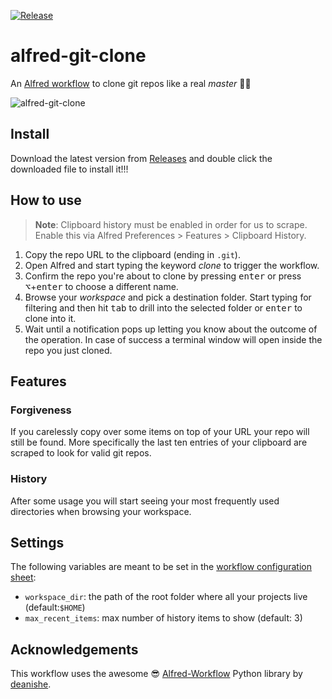 [![Release](https://github.com/almibarss/alfred-git-clone/workflows/Release/badge.svg)](https://github.com/mperezi/alfred-git-clone/actions?query=workflow%3ARelease)

# alfred-git-clone

An [Alfred workflow](https://www.alfredapp.com/workflows/) to clone git repos like a real *master* 🐑🐑

![alfred-git-clone](https://user-images.githubusercontent.com/43891734/93094028-acf31200-f6a1-11ea-9a23-8379f45040dd.gif)

## Install

Download the latest version from [Releases](https://github.com/almibarss/alfred-git-clone/releases) and double click the downloaded file to install it!!!

## How to use

> **Note**: Clipboard history must be enabled in order for us to scrape. Enable this via Alfred Preferences > Features > Clipboard History.

1. Copy the repo URL to the clipboard (ending in `.git`).
2. Open Alfred and start typing the keyword *clone* to trigger the workflow.
3. Confirm the repo you're about to clone by pressing <kbd>enter</kbd> or press <kbd>⌥</kbd>+<kbd>enter</kbd> to choose a different name.
4. Browse your *workspace* and pick a destination folder. Start typing for filtering and then hit <kbd>tab</kbd> to drill into the selected folder or <kbd>enter</kbd> to clone into it.
5. Wait until a notification pops up letting you know about the outcome of the operation. In case of success a terminal window will open inside the repo you just cloned.

## Features

### Forgiveness

If you carelessly copy over some items on top of your URL your repo will still be found. More specifically the last ten entries of your clipboard are scraped to look for valid git repos.

### History

After some usage you will start seeing your most frequently used directories when browsing your workspace.

## Settings

The following variables are meant to be set in the [workflow configuration sheet](https://www.alfredapp.com/help/workflows/advanced/variables/#environment):

* `workspace_dir`: the path of the root folder where all your projects live (default:`$HOME`)
* `max_recent_items`: max number of history items to show (default: 3)

## Acknowledgements

This workflow uses the awesome 😎 [Alfred-Workflow](http://www.deanishe.net/alfred-workflow/) Python library by [deanishe](https://www.alfredforum.com/profile/5235-deanishe/).
